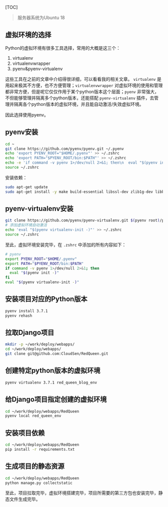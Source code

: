[TOC]

> 服务器系统为Ubuntu 18

## 虚拟环境的选择

Python的虚拟环境有很多工具选择，常用的大概是这三个：  

1.  virtualenv
2. virtualenvwrapper
3. pyenv&pyenv-virtualenv

这些工具在之前的文章中介绍得很详细，可以看看我的相关文章。 `virtualenv` 是用起来极其不方便，也不方便管理；`virtualenvwrapper` 对虚拟环境的使用和管理都非常方便，但是呢它仅仅作用于某个python版本这个层面；`pyenv` 非常强大，不但能够管理并隔离多个python版本，还能搭配 `pyenv-virtualenv` 插件，去管理并隔离各个python版本的虚拟环境，并且能自动激活/失效虚拟环境。  

因此选择使用pyenv。  

## pyenv安装

```bash
cd ~
git clone https://github.com/pyenv/pyenv.git ~/.pyenv
echo 'export PYENV_ROOT="$HOME/.pyenv"' >> ~/.zshrc
echo 'export PATH="$PYENV_ROOT/bin:$PATH"' >> ~/.zshrc
echo -e 'if command -v pyenv 1>/dev/null 2>&1; then\n  eval "$(pyenv init -)"\nfi' >> ~/.zshrc
source ~/.zshrc
```

安装依赖：  

```bash
sudo apt-get update
sudo apt-get install -y make build-essential libssl-dev zlib1g-dev libbz2-dev libreadline-dev libsqlite3-dev wget curl llvm libncurses5-dev xz-utils tk-dev libxml2-dev libxmlsec1-dev libffi-dev
```

## pyenv-virtualenv安装

```bash
git clone https://github.com/pyenv/pyenv-virtualenv.git $(pyenv root)/plugins/pyenv-virtualenv
# 添加虚拟环境自动激活
echo 'eval "$(pyenv virtualenv-init -)"' >> ~/.zshrc
source ~/.zshrc
```

至此，虚拟环境安装完毕，在 `.zshrc` 中添加的所有内容如下：  

```bash
# pyenv
export PYENV_ROOT="$HOME/.pyenv"
export PATH="$PYENV_ROOT/bin:$PATH"
if command -v pyenv 1>/dev/null 2>&1; then
  eval "$(pyenv init -)"
fi
eval "$(pyenv virtualenv-init -)"
```

## 安装项目对应的Python版本

```bash
pyenv install 3.7.1
pyenv rehash
```

## 拉取Django项目

```bash
mkdir -p ~/work/deploy/webapps/
cd ~/work/deploy/webapps/
git clone git@github.com:CloudSen/RedQueen.git
```

## 创建特定python版本的虚拟环境

```bash
pyenv virtualenv 3.7.1 red_queen_blog_env
```

## 给Django项目指定创建的虚拟环境

```bash
cd ~/work/deploy/webapps/RedQueen
pyenv local red_queen_env 
```

## 安装项目依赖

```bash
cd ~/work/deploy/webapps/RedQueen
pip install -r requirements.txt
```

## 生成项目的静态资源

```bash
cd ~/work/deploy/webapps/RedQueen
python manage.py collectstatic
```

  

至此，项目拉取完毕，虚拟环境搭建完毕，项目所需要的第三方包也安装完毕，静态文件生成完毕。



